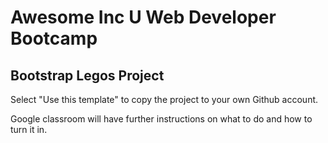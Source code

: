 # Awesome Inc U Web Developer Bootcamp

## Bootstrap Legos Project

Select "Use this template" to copy the project to your own Github account.

Google classroom will have further instructions on what to do and how to turn it in.
